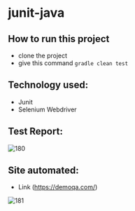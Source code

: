 # junit-java

## How to run this project
- clone the project
- give this command ``` gradle clean test ```

## Technology used:
- Junit
- Selenium Webdriver

## Test Report:

![180](https://github.com/zafir100100/junit-java/blob/master/assets/junit-report.png)

## Site automated:
  - Link (https://demoqa.com/)

![181](https://github.com/zafir100100/junit-java/blob/master/assets/demoqa.png)
